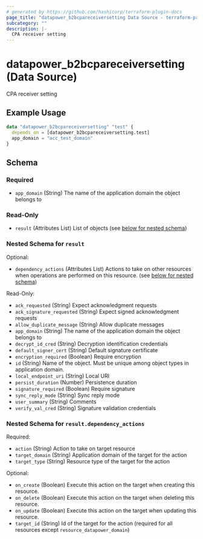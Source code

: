```yaml
---
# generated by https://github.com/hashicorp/terraform-plugin-docs
page_title: "datapower_b2bcpareceiversetting Data Source - terraform-provider-datapower"
subcategory: ""
description: |-
  CPA receiver setting
---
```


# datapower_b2bcpareceiversetting (Data Source)

CPA receiver setting

## Example Usage

```terraform
data "datapower_b2bcpareceiversetting" "test" {
  depends_on = [datapower_b2bcpareceiversetting.test]
  app_domain = "acc_test_domain"
}
```

<!-- schema generated by tfplugindocs -->
## Schema

### Required

- `app_domain` (String) The name of the application domain the object belongs to

### Read-Only

- `result` (Attributes List) List of objects (see [below for nested schema](#nestedatt--result))

<a id="nestedatt--result"></a>
### Nested Schema for `result`

Optional:

- `dependency_actions` (Attributes List) Actions to take on other resources when operations are performed on this resource. (see [below for nested schema](#nestedatt--result--dependency_actions))

Read-Only:

- `ack_requested` (String) Expect acknowledgment requests
- `ack_signature_requested` (String) Expect signed acknowledgment requests
- `allow_duplicate_message` (String) Allow duplicate messages
- `app_domain` (String) The name of the application domain the object belongs to
- `decrypt_id_cred` (String) Decryption identification credentials
- `default_signer_cert` (String) Default signature certificate
- `encryption_required` (Boolean) Require encryption
- `id` (String) Name of the object. Must be unique among object types in application domain.
- `local_endpoint_uri` (String) Local URI
- `persist_duration` (Number) Persistence duration
- `signature_required` (Boolean) Require signature
- `sync_reply_mode` (String) Sync reply mode
- `user_summary` (String) Comments
- `verify_val_cred` (String) Signature validation credentials

<a id="nestedatt--result--dependency_actions"></a>
### Nested Schema for `result.dependency_actions`

Required:

- `action` (String) Action to take on target resource
- `target_domain` (String) Application domain of the target for the action
- `target_type` (String) Resource type of the target for the action

Optional:

- `on_create` (Boolean) Execute this action on the target when creating this resource.
- `on_delete` (Boolean) Execute this action on the target when deleting this resource.
- `on_update` (Boolean) Execute this action on the target when updating this resource.
- `target_id` (String) Id of the target for the action (required for all resources except `resource_datapower_domain`)
